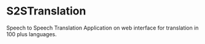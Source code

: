 # S2STranslation
Speech to Speech Translation Application on web interface for translation in 100 plus languages.
